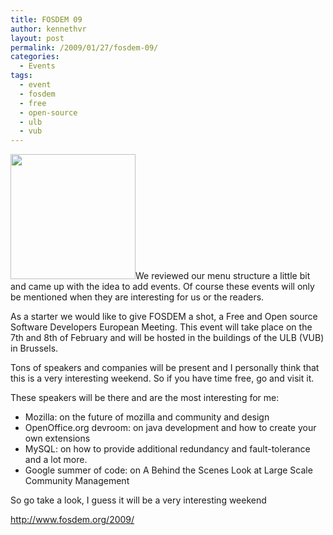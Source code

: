 ```yaml
---
title: FOSDEM 09
author: kennethvr
layout: post
permalink: /2009/01/27/fosdem-09/
categories:
  - Events
tags:
  - event
  - fosdem
  - free
  - open-source
  - ulb
  - vub
---
```

[<img class="alignright" style="border: 0pt none;" title="FOSDEM 09" src="http://tmp.fosdem.org/logo.png" alt="" width="200" />][1]We reviewed our menu structure a little bit and came up with the idea to add events. Of course these events will only be mentioned when they are interesting for us or the readers.

As a starter we would like to give FOSDEM a shot, a Free and Open source Software Developers European Meeting. This event will take place on the 7th and 8th of February and will be hosted in the buildings of the ULB (VUB) in Brussels.

Tons of speakers and companies will be present and I personally think that this is a very interesting weekend. So if you have time free, go and visit it.

These speakers will be there and are the most interesting for me:

  * Mozilla: on the future of mozilla and community and design
  * OpenOffice.org devroom: on java development and how to create your own extensions
  * MySQL: on how to provide additional redundancy and fault-tolerance and a lot more.
  * Google summer of code: on <span class="active">A Behind the Scenes Look at Large Scale Community Management</span>

So go take a look, I guess it will be a very interesting weekend

<a href="http://www.fosdem.org/2009/" target="_blank">http://www.fosdem.org/2009/</a>

 [1]: http://www.fosdem.org/2009/